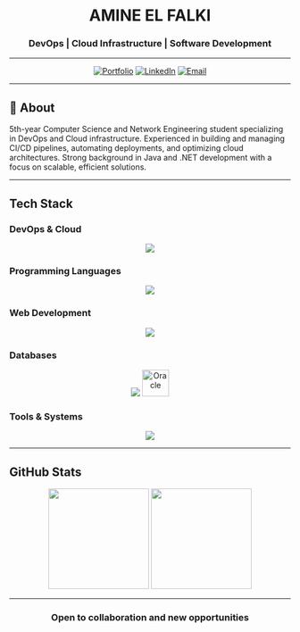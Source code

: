 <div align="center">

# AMINE EL FALKI

### DevOps | Cloud Infrastructure | Software Development

---

[![Portfolio](https://img.shields.io/badge/PORTFOLIO-58A6FF?style=for-the-badge&logo=About.me&logoColor=white)](https://amineelfalki.page.gd)
[![LinkedIn](https://img.shields.io/badge/LINKEDIN-0A66C2?style=for-the-badge&logo=linkedin&logoColor=white)](https://www.linkedin.com/in/amineelfalki)
[![Email](https://img.shields.io/badge/EMAIL-EA4335?style=for-the-badge&logo=gmail&logoColor=white)](mailto:amine.elfalki@gmail.com)

</div>

---

## 📌 About

5th-year Computer Science and Network Engineering student specializing in DevOps and Cloud infrastructure. Experienced in building and managing CI/CD pipelines, automating deployments, and optimizing cloud architectures. Strong background in Java and .NET development with a focus on scalable, efficient solutions.

---

## Tech Stack

### DevOps & Cloud
<div align="center">
<img src="https://skillicons.dev/icons?i=docker,kubernetes,terraform,azure,aws,gitlab,jenkins&theme=dark" />
</div>

### Programming Languages
<div align="center">
<img src="https://skillicons.dev/icons?i=java,python,cs,cpp,bash&theme=dark" />
</div>

### Web Development
<div align="center">
<img src="https://skillicons.dev/icons?i=spring,dotnet,react,flask,html,css,bootstrap&theme=dark" />
</div>

### Databases
<div align="center">
<img src="https://skillicons.dev/icons?i=mysql,postgresql&theme=dark" />
<img src="https://cdn.jsdelivr.net/gh/devicons/devicon/icons/oracle/oracle-original.svg" height="48" alt="Oracle"/>
</div>

### Tools & Systems
<div align="center">
<img src="https://skillicons.dev/icons?i=git,github,linux,windows,vscode,idea,visualstudio&theme=dark" />
</div>

---

## GitHub Stats

<div align="center">
<img src="https://github-readme-stats.vercel.app/api?username=aminexi&show_icons=true&theme=dark&hide_border=true&bg_color=0a0a0a&title_color=cc0000&icon_color=cc0000&text_color=e0e0e0" height="180"/>
<img src="https://github-readme-stats.vercel.app/api/top-langs/?username=aminexi&layout=compact&theme=dark&hide_border=true&bg_color=0a0a0a&title_color=cc0000&text_color=e0e0e0" height="180"/>
</div>

---

<div align="center">

### Open to collaboration and new opportunities

</div>
